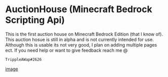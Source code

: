 # AuctionHouse (Minecraft Bedrock Scripting Api)
This is the first auction house on Minecraft Bedrock Edition (that I know of).
This auction hosue is still in alpha and is not currently intended for use.
Although this is usable its not very good, I plan on adding multiple pages ect.
If you need help or want to give feedback reach me @ 

	TrippleAWap#2626


[image](https://user-images.githubusercontent.com/90356816/232260707-cd40a3d9-ed11-4d6a-bc4b-4dc1ec56fde3.png)
